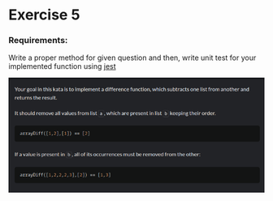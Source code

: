 # Exercise 5

### Requirements:

Write a proper method for given question and then, write unit test for your implemented function using [jest](https://jestjs.io/)

![Question](./assets/image.png)